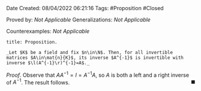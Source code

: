 <br />
<br />

Date Created: 08/04/2022 06:21:16
Tags: #Proposition #Closed

Proved by: _Not Applicable_
Generalizations: _Not Applicable_

Counterexamples: _Not Applicable_

``` ad-Proposition
title: Proposition.

_Let $K$ be a field and fix $n\in\N$. Then, for all invertible matrices $A\in\mat{n}{K}$, its inverse $A^{-1}$ is invertible with inverse $\l(A^{-1}\r)^{-1}=A$._

```

_Proof_. Observe that $AA^{-1}=I=A^{-1}A$, so $A$ is both a left and a right inverse of $A^{-1}$. The result follows.<span style="float:right;">$\blacksquare$</span>
